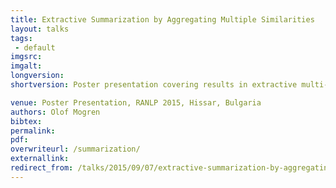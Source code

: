```yaml
---
title: Extractive Summarization by Aggregating Multiple Similarities
layout: talks
tags:
 - default
imgsrc: 
imgalt: 
longversion:
shortversion: Poster presentation covering results in extractive multi-document summarization. For more information, see <a  href="/publications">publications</a>.

venue: Poster Presentation, RANLP 2015, Hissar, Bulgaria
authors: Olof Mogren
bibtex: 
permalink:
pdf: 
overwriteurl: /summarization/
externallink: 
redirect_from: /talks/2015/09/07/extractive-summarization-by-aggregating-multiple-similarities.html
---
```


